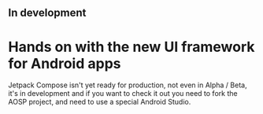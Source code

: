 ## In development

# Hands on with the new UI framework for Android apps

Jetpack Compose isn't yet ready for production, not even in Alpha / Beta, it's in development and if you want to check it out you need to fork the AOSP project, and need to use a special Android Studio.

